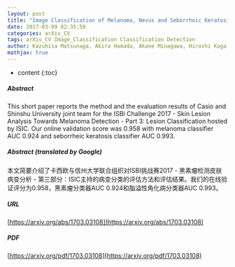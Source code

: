 ```yaml
---
layout: post
title: "Image Classification of Melanoma, Nevus and Seborrheic Keratosis by Deep Neural Network Ensemble"
date: 2017-03-09 02:35:59
categories: arXiv_CV
tags: arXiv_CV Image_Classification Classification Detection
author: Kazuhisa Matsunaga, Akira Hamada, Akane Minagawa, Hiroshi Koga
mathjax: true
---
```


* content
{:toc}

##### Abstract
This short paper reports the method and the evaluation results of Casio and Shinshu University joint team for the ISBI Challenge 2017 - Skin Lesion Analysis Towards Melanoma Detection - Part 3: Lesion Classification hosted by ISIC. Our online validation score was 0.958 with melanoma classifier AUC 0.924 and seborrheic keratosis classifier AUC 0.993.

##### Abstract (translated by Google)
本文简要介绍了卡西欧与信州大学联合组织对ISBI挑战赛2017  - 黑素瘤检测皮肤病变分析 - 第三部分：ISIC主持的病变分类的评估方法和评估结果。我们的在线验证评分为0.958，黑素瘤分类器AUC 0.924和脂溢性角化病分类器AUC 0.993。

##### URL
[https://arxiv.org/abs/1703.03108](https://arxiv.org/abs/1703.03108)

##### PDF
[https://arxiv.org/pdf/1703.03108](https://arxiv.org/pdf/1703.03108)

